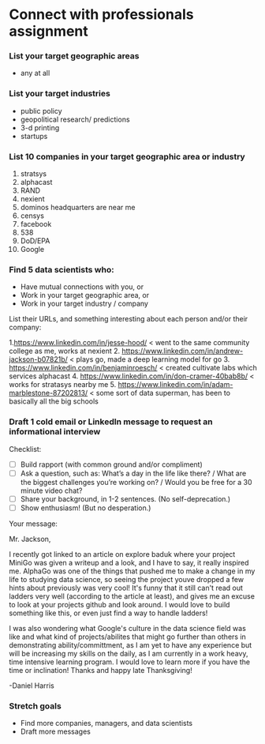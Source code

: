 # Connect with professionals assignment


### List your target geographic areas

- any at all


### List your target industries

- public policy
- geopolitical research/ predictions
- 3-d printing
- startups


### List 10 companies in your target geographic area or industry

1. stratsys 
2. alphacast
3. RAND
4. nexient
5. dominos headquarters are near me
6. censys
7. facebook
8. 538
9. DoD/EPA
10. Google


### Find 5 data scientists who:
- Have mutual connections with you, or
- Work in your target geographic area, or
- Work in your target industry / company

List their URLs, and something interesting about each person and/or their company:

1.https://www.linkedin.com/in/jesse-hood/ < went to the same community college as me, works at nexient
2. https://www.linkedin.com/in/andrew-jackson-b07821b/ < plays go, made a deep learning model for go
3. https://www.linkedin.com/in/benjaminroesch/ < created cultivate labs which services alphacast
4. https://www.linkedin.com/in/don-cramer-40bab8b/ < works for stratasys nearby me
5. https://www.linkedin.com/in/adam-marblestone-87202813/ < some sort of data superman, has been to basically all the big schools


### Draft 1 cold email or LinkedIn message to request an informational interview

Checklist:

- [ ] Build rapport (with common ground and/or compliment)
- [ ] Ask a question, such as: What’s a day in the life like there? / What are the biggest challenges you’re working on? / Would you be free for a 30 minute video chat?
- [ ] Share your background, in 1-2 sentences. (No self-deprecation.)
- [ ] Show enthusiasm! (But no desperation.)

Your message:

Mr. Jackson,

I recently got linked to an article on explore baduk where your project MiniGo was given a writeup and a look, and I have to say, it really inspired me.  AlphaGo was one of the things that pushed me to make a change in my life to studying data science, so seeing the project youve dropped a few hints about previously was very cool!  It's funny that it still can't read out ladders very well (according to the article at least), and gives me an excuse to look at your projects github and look around.  I would love to build something like this, or even just find a way to handle ladders!

I was also wondering what Google's culture in the data science field was like and what kind of projects/abilites that might go further than others in demonstrating ability/committment, as I am yet to have any experience but will be increasing my skills on the daily, as I am currently in a work heavy, time intensive learning program.  I would love to learn more if you have the time or inclination!  Thanks and happy late Thanksgiving!

-Daniel Harris



### Stretch goals

- Find more companies, managers, and data scientists
- Draft more messages
